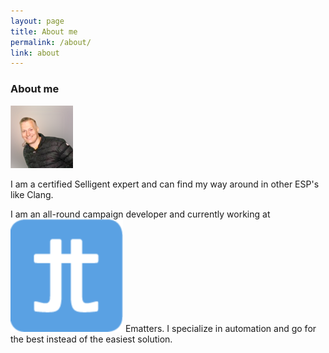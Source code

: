 ```yaml
---
layout: page
title: About me
permalink: /about/
link: about
---
```




<h3>About me</h3>
 <img src="/images/ik.png" class="avatar">

 <P>I am a certified <span class="selligent">Selligent</span> expert and can find my way around in other ESP's like <span class="clang">Clang</span>.
</P>
<P>I am an all-round campaign developer and currently working at <span class="company"><img
src="/images/ematters.png" /> Ematters</span>. I specialize in automation and go for the best
instead of the easiest solution.
</P>
